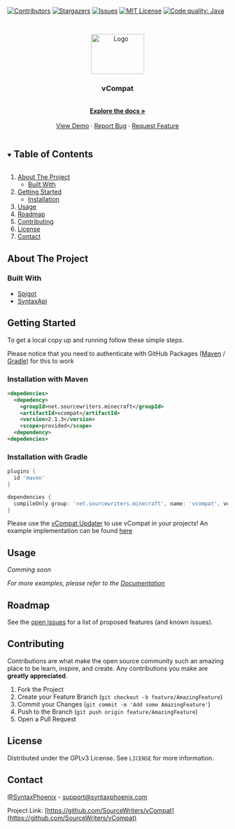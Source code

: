 <!--
*** Thanks for checking out the Best-README-Template. If you have a suggestion
*** that would make this better, please fork the vCompat and create a pull request
*** or simply open an issue with the tag "enhancement".
*** Thanks again! Now go create something AMAZING! :D
***
***
***
*** To avoid retyping too much info. Do a search and replace for the following:
*** SourceWriters, vCompat, twitter_handle, email, vCompat, project_description
-->



<!-- PROJECT SHIELDS -->
<!--
*** I'm using markdown "reference style" links for readability.
*** Reference links are enclosed in brackets [ ] instead of parentheses ( ).
*** See the bottom of this document for the declaration of the reference variables
*** for contributors-url, forks-url, etc. This is an optional, concise syntax you may use.
*** https://www.markdownguide.org/basic-syntax/#reference-style-links
-->
[![Contributors][contributors-shield]][contributors-url]
[![Stargazers][stars-shield]][stars-url]
[![Issues][issues-shield]][issues-url]
[![MIT License][license-shield]][license-url]
[![Code quality: Java][lgtm-quality-shield]][lgtm-quality-url]



<!-- PROJECT LOGO -->
<br />
<p align="center">
  <a href="https://github.com/SourceWriters/vCompat">
    <img src="images/logo.png" alt="Logo" width="121" height="91">
  </a>

  <h3 align="center">vCompat</h3>

  <p align="center">
    <!-- TODO: project_description -->
    <br />
    <a href="https://confluence.syntaxphoenix.com/display/VCOMPAT"><strong>Explore the docs »</strong></a>
    <br />
    <br />
    <a href="https://github.com/SourceWriters/vCompat">View Demo</a>
    ·
    <a href="https://github.com/SourceWriters/vCompat/issues">Report Bug</a>
    ·
    <a href="https://github.com/SourceWriters/vCompat/issues">Request Feature</a>
  </p>
</p>



<!-- TABLE OF CONTENTS -->
<details open="open">
  <summary><h2 style="display: inline-block">Table of Contents</h2></summary>
  <ol>
    <li>
      <a href="#about-the-project">About The Project</a>
      <ul>
        <li><a href="#built-with">Built With</a></li>
      </ul>
    </li>
    <li>
      <a href="#getting-started">Getting Started</a>
      <ul>
        <li><a href="#installation">Installation</a></li>
      </ul>
    </li>
    <li><a href="#usage">Usage</a></li>
    <li><a href="#roadmap">Roadmap</a></li>
    <li><a href="#contributing">Contributing</a></li>
    <li><a href="#license">License</a></li>
    <li><a href="#contact">Contact</a></li>
  </ol>
</details>



<!-- ABOUT THE PROJECT -->
## About The Project

<!-- [![Product Name Screen Shot][product-screenshot]](https://example.com) -->


### Built With

* [Spigot](https://hub.spigotmc.org/stash/projects/SPIGOT/repos/spigot/browse)
* [SyntaxApi](https://github.com/SyntaxPhoenix/syntaxapi)

<!-- GETTING STARTED -->
## Getting Started

To get a local copy up and running follow these simple steps.

Please notice that you need to authenticate with GitHub Packages ([Maven](https://docs.github.com/en/packages/guides/configuring-apache-maven-for-use-with-github-packages#authenticating-to-github-packages) / [Gradle](https://docs.github.com/en/packages/guides/configuring-gradle-for-use-with-github-packages#authenticating-to-github-packages)) for this to work

### Installation with Maven

```XML
<depedencies>
  <depedency>
    <groupId>net.sourcewriters.minecraft</groupId>
    <artifactId>vcompat</artifactId>
    <version>2.1.3</version>
	<scope>provided</scope>
  <dependency>
<depedencies>
```

### Installation with Gradle

```Groovy
plugins {
  id 'maven'
}

dependencies {
  compileOnly group: 'net.sourcewriters.minecraft', name: 'vcompat', version: '2.1.3'
}
```

Please use the [vCompat Updater](https://github.com/SourceWriters/vCompatUpdater) to use vCompat in your projects!
An example implementation can be found [here](https://github.com/SourceWriters/vCompatExample)

<!-- USAGE EXAMPLES -->
## Usage

_Comming soon_

_For more examples, please refer to the [Documentation](https://confluence.syntaxphoenix.com/display/VCOMPAT)_



<!-- ROADMAP -->
## Roadmap

See the [open issues](https://github.com/SourceWriters/vCompat/issues) for a list of proposed features (and known issues).



<!-- CONTRIBUTING -->
## Contributing

Contributions are what make the open source community such an amazing place to be learn, inspire, and create. Any contributions you make are **greatly appreciated**.

1. Fork the Project
2. Create your Feature Branch (`git checkout -b feature/AmazingFeature`)
3. Commit your Changes (`git commit -m 'Add some AmazingFeature'`)
4. Push to the Branch (`git push origin feature/AmazingFeature`)
5. Open a Pull Request



<!-- LICENSE -->
## License

Distributed under the GPLv3 License. See `LICENSE` for more information.



<!-- CONTACT -->
## Contact

[@SyntaxPhoenix](https://twitter.com/SyntaxPhoenix) - support@syntaxphoenix.com

Project Link: [https://github.com/SourceWriters/vCompat](https://github.com/SourceWriters/vCompat)





<!-- MARKDOWN LINKS & IMAGES -->
<!-- https://www.markdownguide.org/basic-syntax/#reference-style-links -->
[contributors-shield]: https://img.shields.io/github/contributors/SourceWriters/vCompat.svg?style=flat-square
[contributors-url]: https://github.com/SourceWriters/vCompat/graphs/contributors
[stars-shield]: https://img.shields.io/github/stars/SourceWriters/vCompat.svg?style=flat-square
[stars-url]: https://github.com/SourceWriters/vCompat/stargazers
[issues-shield]: https://img.shields.io/github/issues/SourceWriters/vCompat.svg?style=flat-square
[issues-url]: https://github.com/SourceWriters/vCompat/issues
[license-shield]: https://img.shields.io/github/license/SourceWriters/vCompat.svg?style=flat-square
[license-url]: https://github.com/SourceWriters/vCompat/blob/master/LICENSE
[lgtm-quality-shield]: https://img.shields.io/lgtm/grade/java/g/SourceWriters/vCompat.svg?style=flat-square
[lgtm-quality-url]: https://lgtm.com/projects/g/SourceWriters/vCompat/context:java
